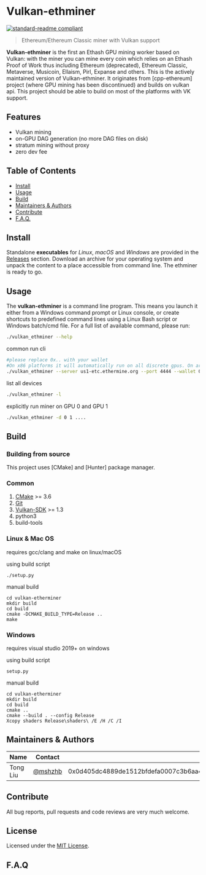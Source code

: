 # Vulkan-ethminer

[![standard-readme compliant](https://img.shields.io/badge/readme%20style-standard-brightgreen.svg)](https://github.com/RichardLitt/standard-readme)

> Ethereum/Ethereum Classic miner with Vulkan support

**Vulkan-ethminer** is the first an Ethash GPU mining worker based on Vulkan: with the miner you can mine every coin which relies on an Ethash Proof of Work thus including Ethereum (deprecated), Ethereum Classic, Metaverse, Musicoin, Ellaism, Pirl, Expanse and others. This is the actively maintained version of Vulkan-ethminer. It originates from [cpp-ethereum] project (where GPU mining has been discontinued) and builds on vulkan api. This project should be able to build on most of the platforms with VK support.

## Features

* Vulkan mining
* on-GPU DAG generation (no more DAG files on disk)
* stratum mining without proxy
* zero dev fee


## Table of Contents

* [Install](#install)
* [Usage](#usage)
* [Build](#build)
* [Maintainers & Authors](#maintainers--authors)
* [Contribute](#contribute)
* [F.A.Q.](#faq)


## Install

Standalone **executables** for *Linux*, *macOS* and *Windows* are provided in
the [Releases](https://github.com/mshzhb/vulkan-ethminer/releases) section.
Download an archive for your operating system and unpack the content to a place
accessible from command line. The ethminer is ready to go.

## Usage

The **vulkan-ethminer** is a command line program. This means you launch it either
from a Windows command prompt or Linux console, or create shortcuts to
predefined command lines using a Linux Bash script or Windows batch/cmd file.
For a full list of available command, please run:

```sh
./vulkan_ethminer --help
```

common run cli
```sh
#please replace 0x.. with your wallet
#On x86 platforms it will automatically run on all discrete gpus. On arm (e.g. apple) it will run on all gpus. 
./vulkan_ethminer --server us1-etc.ethermine.org --port 4444 --wallet 0x0D405dc4889DE1512BfdeFa0007c3b6AA468E31A --rig miner --shader wave_shuffle
```

list all devices
```sh
./vulkan_ethminer -l
```

explicitly run miner on GPU 0 and GPU 1
```sh
./vulkan_ethminer -d 0 1 ....
```

## Build
### Building from source

This project uses [CMake] and [Hunter] package manager.

### Common

1. [CMake](https://cmake.org/) >= 3.6
2. [Git](https://git-scm.com/downloads)
3. [Vulkan-SDK](https://vulkan.lunarg.com) >= 1.3
4. python3
5. build-tools

### Linux & Mac OS
requires gcc/clang and make on linux/macOS    
  
using build script
``` shell
./setup.py
```
manual build
``` shell
cd vulkan-etherminer
mkdir build
cd build
cmake -DCMAKE_BUILD_TYPE=Release ..
make
```
### Windows
requires visual studio 2019+ on windows  
  
using build script
``` shell
setup.py
```
manual build
``` shell
cd vulkan-etherminer
mkdir build
cd build
cmake ..
cmake --build . --config Release
Xcopy shaders Release\shaders\ /E /H /C /I
```
## Maintainers & Authors

| Name                  | Contact                                                      |     |
| --------------------- | ------------------------------------------------------------ | --- |
| Tong Liu              | [@mshzhb](https://github.com/mshzhb/vulkan-ethminer)         |   0x0d405dc4889de1512bfdefa0007c3b6aa468e31a  |


## Contribute

All bug reports, pull requests and code reviews are very much welcome.


## License

Licensed under the [MIT License](LICENSE).

## F.A.Q
